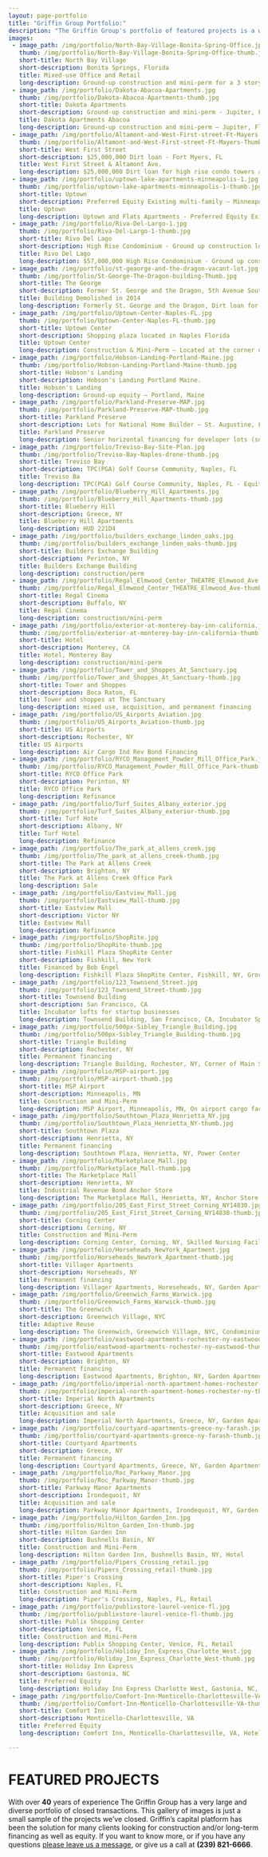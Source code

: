 ```yaml
---
layout: page-portfolio
title: "Griffin Group Portfolio:"
description: "The Griffin Group's portfolio of featured projects is a wide spectrum of diverse properties that we provided the construction and/or long-term financing for."
images:
 - image_path: /img/portfolio/North-Bay-Village-Bonita-Spring-Office.jpg
   thumb: /img/portfolio/North-Bay-Village-Bonita-Spring-Office-thumb.jpg
   short-title: North Bay Village
   short-description: Bonita Springs, Florida
   title: Mixed-use Office and Retail
   long-description: Ground-up construction and mini-perm for a 3 story mixed use space
 - image_path: /img/portfolio/Dakota-Abacoa-Apartments.jpg
   thumb: /img/portfolio/Dakota-Abacoa-Apartments-thumb.jpg
   short-title: Dakota Apartments
   short-description: Ground-up construction and mini-perm - Jupiter, Florida
   title: Dakota Apartments Abacoa
   long-description: Ground-up construction and mini-perm – Jupiter, Florida
 - image_path: /img/portfolio/Altamont-and-West-First-street-Ft-Mayers.jpg
   thumb: /img/portfolio/Altamont-and-West-First-street-Ft-Mayers-Thumb.jpg
   short-title: West First Street
   short-description: $25,000,000 Dirt loan - Fort Myers, FL
   title: West First Street & Altamont Ave.
   long-description: $25,000,000 Dirt loan for high rise condo towers and marina - Fort Myers, Florida
 - image_path: /img/portfolio/uptown-lake-apartments-minneapolis-1.jpg
   thumb: /img/portfolio/uptown-lake-apartments-minneapolis-1-thumb.jpg
   short-title: Uptown
   short-description: Preferred Equity Existing multi-family – Minneapolis, MN
   title: Uptown
   long-description: Uptown and Flats Apartments - Preferred Equity Existing multi-family – Minneapolis, MN
 - image_path: /img/portfolio/Riva-Del-Largo-1.jpg
   thumb: /img/portfolio/Riva-Del-Largo-1-thumb.jpg
   short-title: Rivo Del Lago
   short-description: High Rise Condominium - Ground up construction loan &amp; mezzanine loan.
   title: Rivo Del Lago
   long-description: $57,000,000 High Rise Condominium - Ground up construction loan, mezzanine debt &amp; finished inventory loan – Fort Myers, Florida
 - image_path: /img/portfolio/st-geaorge-and-the-dragon-vacant-lot.jpg
   thumb: /img/portfolio/St-George-The-Dragon-building-Thumb.jpg
   short-title: The George
   short-description: Former St. George and the Dragon, 5th Avenue South, Naples FL
   title: Building Demolished in 2014
   long-description: Formerly St. George and the Dragon, Dirt loan for the acquisition of vacant buildings. Future site of the ground-up project.5th Ave. S, Naples, Florida
 - image_path: /img/portfolio/Uptown-Center-Naples-FL.jpg
   thumb: /img/portfolio/Uptown-Center-Naples-FL-thumb.jpg
   short-title: Uptown Center
   short-description: Shopping plaza located in Naples Florida
   title: Uptown Center
   long-description: Construction & Mini-Perm – Located at the corner of Immokalee Road and Airport-Pulling Road, Naples Florida
 - image_path: /img/portfolio/Hobson-Landing-Portland-Maine.jpg
   thumb: /img/portfolio/Hobson-Landing-Portland-Maine-thumb.jpg
   short-title: Hobson's Landing
   short-description: Hobson's Landing Portland Maine.
   title: Hobson's Landing
   long-description: Ground-up equity – Portland, Maine
 - image_path: /img/portfolio/Parkland-Preserve-MAP.jpg
   thumb: /img/portfolio/Parkland-Preserve-MAP-thumb.jpg
   short-title: Parkland Preserve
   short-description: Lots for National Home Builder – St. Augustine, FL
   title: Parkland Preserve
   long-description: Senior horizontal financing for developer lots (sold to national homebuilder DR Horton) – St. Augustine, Florida
 - image_path: /img/portfolio/Treviso-Bay-Site-Plan.jpg
   thumb: /img/portfolio/Treviso-Bay-Naples-drone-thumb.jpg
   short-title: Treviso Bay
   short-description: TPC(PGA) Golf Course Community, Naples, FL
   title: Treviso Ba
   long-description: TPC(PGA) Golf Course Community, Naples, FL - Equity & Acquisition and horizontal development loan $170,000,000 Capital Stack.
 - image_path: /img/portfolio/Blueberry_Hill_Apartments.jpg
   thumb: /img/portfolio/Blueberry_Hill_Apartments-thumb.jpg
   short-title: Blueberry Hill
   short-description: Greece, NY
   title: Blueberry Hill Apartments
   long-description: HUD 221D4
 - image_path: /img/portfolio/builders_exchange_linden_oaks.jpg
   thumb: /img/portfolio/builders_exchange_linden_oaks-thumb.jpg
   short-title: Builders Exchange Building
   short-description: Perinton, NY
   title: Builders Exchange Building
   long-description: construction/perm
 - image_path: /img/portfolio/Regal_Elmwood_Center_THEATRE_Elmwood_Ave.jpg
   thumb: /img/portfolio/Regal_Elmwood_Center_THEATRE_Elmwood_Ave-thumb.jpg
   short-title: Regal Cinema
   short-description: Buffalo, NY
   title: Regal Cinema
   long-description: construction/mini-perm
 - image_path: /img/portfolio/exterior-at-monterey-bay-inn-california.jpg
   thumb: /img/portfolio/exterior-at-monterey-bay-inn-california-thumb.jpg
   short-title: Hotel
   short-description: Monterey, CA
   title: Hotel, Monterey Bay
   long-description: construction/mini-perm
 - image_path: /img/portfolio/Tower_and_Shoppes_At_Sanctuary.jpg
   thumb: /img/portfolio/Tower_and_Shoppes_At_Sanctuary-thumb.jpg
   short-title: Tower and Shoppes
   short-description: Boca Raton, FL
   title: Tower and shoppes at The Sanctuary
   long-description: mixed use, acquisition, and permanent financing
 - image_path: /img/portfolio/US_Airports_Aviation.jpg
   thumb: /img/portfolio/US_Airports_Aviation-thumb.jpg
   short-title: US Airports
   short-description: Rochester, NY
   title: US Airports
   long-description: Air Cargo Ind Rev Bond Financing
 - image_path: /img/portfolio/RYCO_Management_Powder_Mill_Office_Park.jpg
   thumb: /img/portfolio/RYCO_Management_Powder_Mill_Office_Park-thumb.jpg
   short-title: RYCO Office Park
   short-description: Perinton, NY
   title: RYCO Office Park
   long-description: Refinance
 - image_path: /img/portfolio/Turf_Suites_Albany_exterior.jpg
   thumb: /img/portfolio/Turf_Suites_Albany_exterior-thumb.jpg
   short-title: Turf Hote
   short-description: Albany, NY
   title: Turf Hotel
   long-description: Refinance
 - image_path: /img/portfolio/The_park_at_allens_creek.jpg
   thumb: /img/portfolio/The_park_at_allens_creek-thumb.jpg
   short-title: The Park at Allens Creek
   short-description: Brighton, NY
   title: The Park at Allens Creek Office Park
   long-description: Sale
 - image_path: /img/portfolio/Eastview_Mall.jpg
   thumb: /img/portfolio/Eastview_Mall-thumb.jpg
   short-title: Eastview Mall
   short-description: Victor NY
   title: Eastview Mall
   long-description: Refinance
 - image_path: /img/portfolio/ShopRite.jpg
   thumb: /img/portfolio/ShopRite-thumb.jpg
   short-title: Fishkill Plaza ShopRite Center
   short-description: Fishkill, New York
   title: Financed by Bob Engel
   long-description: Fishkill Plaza ShopRite Center, Fishkill, NY, Grocery Anchored Center
 - image_path: /img/portfolio/123_Townsend_Street.jpg
   thumb: /img/portfolio/123_Townsend_Street-thumb.jpg
   short-title: Townsend Building
   short-description: San Francisco, CA
   title: Incubator lofts for startup businesses
   long-description: Townsend Building, San Francisco, CA, Incubator Space for Business
 - image_path: /img/portfolio/500px-Sibley_Triangle_Building.jpg
   thumb: /img/portfolio/500px-Sibley_Triangle_Building-thumb.jpg
   short-title: Triangle Building
   short-description: Rochester, NY
   title: Permanent financing
   long-description: Triangle Building, Rochester, NY, Corner of Main St. and East Ave.
 - image_path: /img/portfolio/MSP-airport.jpg
   thumb: /img/portfolio/MSP-airport-thumb.jpg
   short-title: MSP Airport
   short-description: Minneapolis, MN
   title: Construction and Mini-Perm
   long-description: MSP Airport, Minneapolis, MN, On airport cargo facility
 - image_path: /img/portfolio/Southtown_Plaza_Henrietta_NY.jpg
   thumb: /img/portfolio/Southtown_Plaza_Henrietta_NY-thumb.jpg
   short-title: Southtown Plaza
   short-description: Henrietta, NY
   title: Permanent financing
   long-description: Southtown Plaza, Henrietta, NY, Power Center
 - image_path: /img/portfolio/Marketplace_Mall.jpg
   thumb: /img/portfolio/Marketplace_Mall-thumb.jpg
   short-title: The Marketplace Mall
   short-description: Henrietta, NY
   title: Industrial Revenue Bond Anchor Store
   long-description: The Marketplace Mall, Henrietta, NY, Anchor Store
 - image_path: /img/portfolio/205_East_First_Street_Corning_NY14830.jpg
   thumb: /img/portfolio/205_East_First_Street_Corning_NY14830-thumb.jpg
   short-title: Corning Center
   short-description: Corning, NY
   title: Construction and Mini-Perm
   long-description: Corning Center, Corning, NY, Skilled Nursing Facility
 - image_path: /img/portfolio/Horseheads_NewYork_Apartment.jpg
   thumb: /img/portfolio/Horseheads_NewYork_Apartment-thumb.jpg
   short-title: Villager Apartments
   short-description: Horseheads, NY
   title: Permanent financing
   long-description: Villager Apartments, Horeseheads, NY, Garden Apartments Classic Area Design
 - image_path: /img/portfolio/Greenwich_Farms_Warwick.jpg
   thumb: /img/portfolio/Greenwich_Farms_Warwick-thumb.jpg
   short-title: The Greenwich
   short-description: Greenwich Village, NYC
   title: Adaptive Reuse
   long-description: The Greenwich, Greenwich Village, NYC, Condominiums  
 - image_path: /img/portfolio/eastwood-apartments-rochester-ny-eastwood.jpg
   thumb: /img/portfolio/eastwood-apartments-rochester-ny-eastwood-thumb.jpg
   short-title: Eastwood Apartments
   short-description: Brighton, NY
   title: Permanent financing
   long-description: Eastwood Apartments, Brighton, NY, Garden Apartments In the heart of everythingt
 - image_path: /img/portfolio/imperial-north-apartment-homes-rochester-ny.jpg
   thumb: /img/portfolio/imperial-north-apartment-homes-rochester-ny-thumb.jpg
   short-title: Imperial North Apartments
   short-description: Greece, NY
   title: Acquisition and sale
   long-description: Imperial North Apartments, Greece, NY, Garden Apartments Near Lake Ontario
 - image_path: /img/portfolio/courtyard-apartments-greece-ny-farash.jpg
   thumb: /img/portfolio/courtyard-apartments-greece-ny-farash-thumb.jpg
   short-title: Courtyard Apartments
   short-description: Greece, NY
   title: Permanent financing
   long-description: Courtyard Apartments, Greece, NY, Garden Apartments Close to Industry Jobs
 - image_path: /img/portfolio/Roc_Parkway_Manor.jpg
   thumb: /img/portfolio/Roc_Parkway_Manor-thumb.jpg
   short-title: Parkway Manor Apartments
   short-description: Irondequoit, NY
   title: Acquisition and sale
   long-description: Parkway Manor Apartments, Irondequoit, NY, Garden Apartments Across from Hospital
 - image_path: /img/portfolio/Hilton_Garden_Inn.jpg
   thumb: /img/portfolio/Hilton_Garden_Inn-thumb.jpg
   short-title: Hilton Garden Inn
   short-description: Bushnells Basin, NY
   title: Construction and Mini-Perm
   long-description: Hilton Garden Inn, Bushnells Basin, NY, Hotel
 - image_path: /img/portfolio/Pipers_Crossing_retail.jpg
   thumb: /img/portfolio/Pipers_Crossing_retail-thumb.jpg
   short-title: Piper's Crossing
   short-description: Naples, FL
   title: Construction and Mini-Perm
   long-description: Piper's Crossing, Naples, FL, Retail
 - image_path: /img/portfolio/publixstore-laurel-venice-fl.jpg
   thumb: /img/portfolio/publixstore-laurel-venice-fl-thumb.jpg
   short-title: Publix Shopping Center
   short-description: Venice, FL
   title: Construction and Mini-Perm
   long-description: Publix Shopping Center, Venice, FL, Retail
 - image_path: /img/portfolio/Holiday_Inn_Express_Charlotte_West.jpg
   thumb: /img/portfolio/Holiday_Inn_Express_Charlotte_West-thumb.jpg
   short-title: Holiday Inn Express
   short-description: Gastonia, NC
   title: Preferred Equity
   long-description: Holiday Inn Express Charlotte West, Gastonia, NC, Hotel
 - image_path: /img/portfolio/Comfort-Inn-Monticello-Charlottesville-VA.jpg
   thumb: /img/portfolio/Comfort-Inn-Monticello-Charlottesville-VA-thumb.jpg
   short-title: Comfort Inn
   short-description: Monticello-Charlottesville, VA
   title: Preferred Equity
   long-description: Comfort Inn, Monticello-Charlottesville, VA, Hotel

---
```


# FEATURED PROJECTS

With over **40** years of experience The Griffin Group has a very large and diverse portfolio of closed transactions. This gallery of images is just a small sample of the projects we’ve closed. Griffin’s capital platform has been the solution for many clients looking for construction and/or long-term financing as well as equity. If you want to know more, or if you have any questions [please leave us a message](/index.html/#contact), or give us a call at **(239) 821-6666**.
